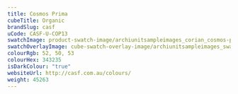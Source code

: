 ```yaml
---
title: Cosmos Prima
cubeTitle: Organic
brandSlug: casf
uCode: CASF-U-COP13
swatchImage: product-swatch-image/archiunitsampleimages_corian_cosmos-prima.jpg
swatchOverlayImage: cube-swatch-overlay-image/archiunitsampleimages_swatch-overlay_corian.png
colourRgb: 52, 50, 53
colourHex: 343235
isDarkColour: "true"
websiteUrl: http://casf.com.au/colours/
weight: 45263
---
```

